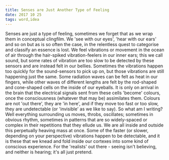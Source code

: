```yaml
---
title: Senses are Just Another Type of Feeling
date: 2017 10 25
tags: word,idea
---
```


Senses are just a type of feeling, sometimes we forget that as we wrap them in conceptual clingfilm. We 'see with our eyes', 'hear with our ears' and so on but as is so often the case, in the relentless quest to categorise and classify an essence is lost. We feel vibrations or movement in the ocean of air through the hair-spiked vibration-feelers in our inner ears; this we call sound, but some rates of vibration are too slow to be detected by these sensors and are instead felt in our bellies. Sometimes the vibrations happen too quickly for the sound-sensors to pick up on, but those vibrations are still happening just the same. Some radiation waves can be felt as heat in our fingers, while other waves of different lengths are felt by the rod-shaped and cone-shaped cells on the inside of our eyeballs. It is only on arrival in the brain that the electrical signals sent from these cells 'become' colours, once the consciousness (whatever that may be) assimilates them. Colours are not 'out there', they are 'in here', and if they move too fast or too slow, they are undetectable (or 'invisible' as we like to say). So what am I writing? Well everything surrounding us moves, throbs, oscillates; sometimes in obvious rhythm, sometimes in patterns that are so widely-spaced or complex in their repetitions that they ellude us. We are all inside and outside this perpetually heaving mass at once. Some of the faster (or slower, depending on your perspective) vibrations happen to be detectable, and it is these that we knead and fold inside our cortexes into some kind of conscious experience. For the 'realists' out there - seeing isn't believing, and neither is hearing; it's all just pretend.
